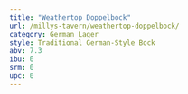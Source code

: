 ```yaml
---
title: "Weathertop Doppelbock"
url: /millys-tavern/weathertop-doppelbock/
category: German Lager
style: Traditional German-Style Bock
abv: 7.3
ibu: 0
srm: 0
upc: 0
---
```


